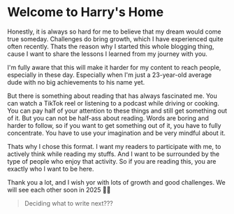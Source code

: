 # Welcome to Harry's Home

Honestly, it is always so hard for me to believe that my dream would come true someday. Challenges do bring growth, which I have experienced quite often recently. Thats the reason why I started this whole blogging thing, cause I want to share the lessons I learned from my journey with you. 

I'm fully aware that this will make it harder for my content to reach people, especially in these day. Especially when I'm just a 23-year-old average dude with no big achievements to his name yet.

But there is something about reading that has always fascinated me. You can watch a TikTok reel or listening to a podcast while driving or cooking. You can pay half of your attention to these things and still get something out of it. But you can not be half-ass about reading. Words are boring and harder to follow, so if you want to get something out of it, you have to fully concentrate. You have to use your imagination and be very mindful about it.

Thats why I chose this format. I want my readers to participate with me, to actively think while reading my stuffs. And I want to be surrounded by the type of people who enjoy that activity. So if you are reading this, you are exactly who I want to be here. 


Thank you a lot, and I wish yor with lots of growth and good challenges. We will see each other soon in 2025 🙏💚

> Deciding what to write next???



